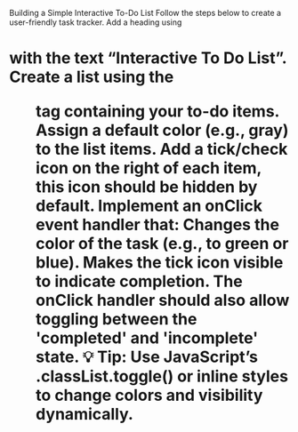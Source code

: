 Building a Simple Interactive To-Do List
Follow the steps below to create a user-friendly task tracker.
Add a heading using <h1> with the text “Interactive To Do List”.
Create a list using the <ul> tag containing your to-do items.
Assign a default color (e.g., gray) to the list items. 
Add a tick/check icon on the right of each item, this icon should be hidden by default.
Implement an onClick event handler that:
Changes the color of the task (e.g., to green or blue).
Makes the tick icon visible to indicate completion.
The onClick handler should also allow toggling between the 'completed' and 'incomplete' state.
💡 Tip: Use JavaScript’s .classList.toggle() or inline styles to change colors and visibility dynamically.
